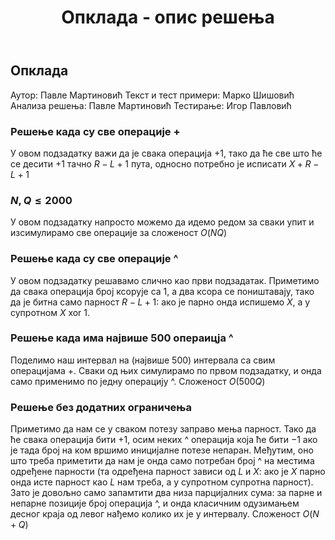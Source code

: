 ﻿---
title: Опклада - опис решења
---

## Опклада

Аутор: Павле Мартиновић 
Текст и тест примери: Марко Шишовић
Анализа решења: Павле Мартиновић
Тестирање: Игор Павловић

###  Решење када су све операције +
У овом подзадатку важи да је свака операција $+1$, тако да ће све што ће се десити $+1$ тачно $R-L+1$ пута, односно потребно је исписати $X+R-L+1$
###  $N,Q\leq 2000$
У овом подзадатку напросто можемо да идемо редом за сваки упит и изсимулирамо све операције за сложеност $O(NQ)$
### Решење када су све операције ^
У овом подзадатку решавамо слично као први подзадатак. Приметимо да свака операција број ксорује са $1$, а два ксора се поништавају, тако да је битна само парност $R-L+1$: ако је парно онда испишемо $X$, а у супротном $X\text{ xor }1$.
### Решење када има највише $500$ операицја ^
Поделимо наш интервал на (највише $500$) интервала са свим операцијама +. Сваки од њих симулирамо по првом подзадатку, и онда само применимо по једну операцију ^. Сложеност $O(500Q)$
### Решење без додатних ограничења
Приметимо да нам се у сваком потезу заправо мења парност. Тако да ће свака операција бити $+1$, осим неких ^ операција која ће бити $-1$ ако је тада број на ком вршимо иницијалне потезе непаран. Међутим, оно што треба приметити да нам је онда само потребан број ^ на местима одређене парности (та одређена парност зависи од $L$ и $X$: ако је $X$ парно онда исте парност као $L$ нам треба, а у супротном супротна парност). Зато је довољно само запамтити два низа парцијалних сума: за парне и непарне позиције број операција ^, и онда класичним одузимањем десног краја од левог нађемо колико их је у интервалу. Сложеност $O(N+Q)$ 
